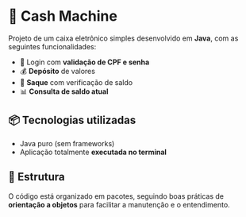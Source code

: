 # 💸 Cash Machine

Projeto de um caixa eletrônico simples desenvolvido em **Java**, com as seguintes funcionalidades:

- 🔐 Login com **validação de CPF e senha**
- 💰 **Depósito** de valores
- 💸 **Saque** com verificação de saldo
- 📊 **Consulta de saldo atual**

## 📦 Tecnologias utilizadas

- Java puro (sem frameworks)
- Aplicação totalmente **executada no terminal**

## 📁 Estrutura

O código está organizado em pacotes, seguindo boas práticas de **orientação a objetos** para facilitar a manutenção e o entendimento.
